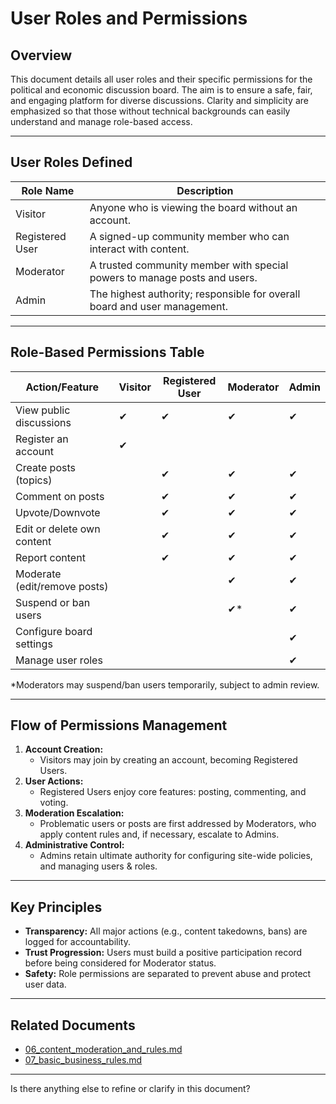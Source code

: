 # User Roles and Permissions

## Overview
This document details all user roles and their specific permissions for the political and economic discussion board. The aim is to ensure a safe, fair, and engaging platform for diverse discussions. Clarity and simplicity are emphasized so that those without technical backgrounds can easily understand and manage role-based access.

---

## User Roles Defined

| Role Name     | Description                                                                 |
|--------------|-----------------------------------------------------------------------------|
| Visitor      | Anyone who is viewing the board without an account.                         |
| Registered User | A signed-up community member who can interact with content.              |
| Moderator    | A trusted community member with special powers to manage posts and users.   |
| Admin        | The highest authority; responsible for overall board and user management.   |

---

## Role-Based Permissions Table

| Action/Feature                 | Visitor | Registered User | Moderator | Admin  |
|--------------------------------|---------|----------------|-----------|--------|
| View public discussions        | ✔       | ✔              | ✔         | ✔      |
| Register an account           | ✔       |                |           |        |
| Create posts (topics)         |         | ✔              | ✔         | ✔      |
| Comment on posts              |         | ✔              | ✔         | ✔      |
| Upvote/Downvote               |         | ✔              | ✔         | ✔      |
| Edit or delete own content    |         | ✔              | ✔         | ✔      |
| Report content                |         | ✔              | ✔         | ✔      |
| Moderate (edit/remove posts)  |         |                | ✔         | ✔      |
| Suspend or ban users          |         |                | ✔*        | ✔      |
| Configure board settings      |         |                |           | ✔      |
| Manage user roles             |         |                |           | ✔      |

*Moderators may suspend/ban users temporarily, subject to admin review.

---

## Flow of Permissions Management

1. **Account Creation:**
   - Visitors may join by creating an account, becoming Registered Users.
2. **User Actions:**
   - Registered Users enjoy core features: posting, commenting, and voting.
3. **Moderation Escalation:**
   - Problematic users or posts are first addressed by Moderators, who apply content rules and, if necessary, escalate to Admins.
4. **Administrative Control:**
   - Admins retain ultimate authority for configuring site-wide policies, and managing users & roles.

---

## Key Principles
- **Transparency:** All major actions (e.g., content takedowns, bans) are logged for accountability.
- **Trust Progression:** Users must build a positive participation record before being considered for Moderator status.
- **Safety:** Role permissions are separated to prevent abuse and protect user data.

---

## Related Documents
- [06_content_moderation_and_rules.md](./06_content_moderation_and_rules.md)
- [07_basic_business_rules.md](./07_basic_business_rules.md)

---
Is there anything else to refine or clarify in this document?